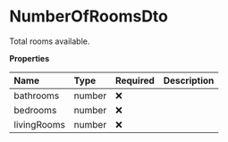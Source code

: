 # NumberOfRoomsDto

Total rooms available.

**Properties**

| Name        | Type   | Required | Description |
| :---------- | :----- | :------- | :---------- |
| bathrooms   | number | ❌       |             |
| bedrooms    | number | ❌       |             |
| livingRooms | number | ❌       |             |
